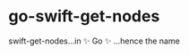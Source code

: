 go-swift-get-nodes
==================

swift-get-nodes...in :sparkles: Go :sparkles: ...hence the name
